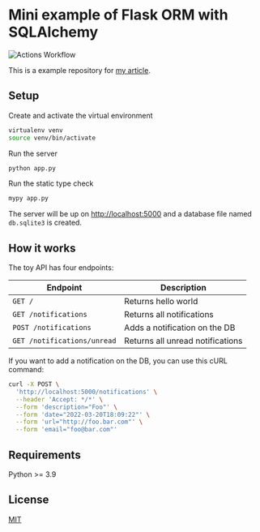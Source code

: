 # Mini example of Flask ORM with SQLAlchemy

![Actions Workflow](https://github.com/po5i/flask-mini-orm/workflows/Flask/badge.svg)

This is a example repository for [my article](https://dev.to/po5i/how-to-add-type-annotations-to-sqlalchemy-models-376g).

## Setup

Create and activate the virtual environment

```bash
virtualenv venv
source venv/bin/activate
```

Run the server

```bash
python app.py
```

Run the static type check

```bash
mypy app.py
```

The server will be up on [http://localhost:5000](http://localhost:5000) and a database file named `db.sqlite3` is created.

## How it works

The toy API has four endpoints:

Endpoint | Description
-- | --
`GET /` | Returns hello world
`GET /notifications` | Returns all notifications
`POST /notifications` | Adds a notification on the DB
`GET /notifications/unread` | Returns all unread notifications

If you want to add a notification on the DB, you can use this cURL command:

```bash
curl -X POST \
  'http://localhost:5000/notifications' \
  --header 'Accept: */*' \
  --form 'description="Foo"' \
  --form 'date="2022-03-20T18:09:22"' \
  --form 'url="http://foo.bar.com"' \
  --form 'email="foo@bar.com"'
```

## Requirements

Python >= 3.9

## License

[MIT](http://www.opensource.org/licenses/mit-license.html)
